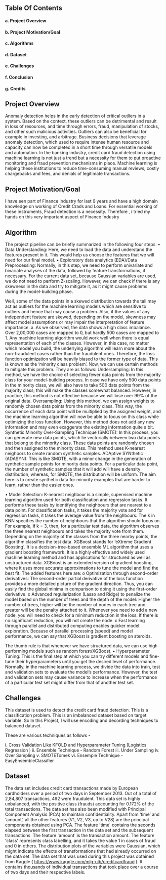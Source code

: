 ## Table Of Contents
####  a. Project Overview
#### b. Project Motivation/Goal
#### c. Algorithms
#### d. Dataset
#### e. Challenges
#### f. Conclusion
#### g. Credits 

## Project Overview

Anomaly detection helps in the  early detection of critical outliers in a system. Based on the context, these outliers can be detrimental and result in loss of resources, and time through errors, fraud, manipulation of stocks, and other such malicious activities. Outliers can also be beneficial for example in investing, and arbitrage. Business decisions that leverage anomaly detection, which used to require intense human resource and capacity can now be completed in a short time through versatile models and automation. In the banking industry, credit card fraud detection using machine learning is not just a trend but a necessity for them to put proactive monitoring and fraud prevention mechanisms in place. Machine learning is helping these institutions to reduce time-consuming manual reviews, costly chargebacks and fees, and denials of legitimate transactions.

## Project Motivation/Goal

I have een part of Finance industry for last 6 years and have a high domain knowledge on working of Credit Crads and Loans. For essential working of these instruments, Fraud detection is a necessity. Therefore , i tried my hands on this very important aspect of Finance Industry

## Algorithm

The project pipeline can be briefly summarized in the following four steps:
•	Data Understanding: Here, we need to load the data and understand the features present in it. This would help us choose the features that we will need for our final model.
•	Exploratory data analytics (EDA)/Data Preprocessing: Normally, in this step, we need to perform univariate and bivariate analyses of the data, followed by feature transformations, if necessary. For the current data set, because Gaussian variables are used, we do not need to perform Z-scaling. However, we can check if there is any skewness in the data and try to mitigate it, as it might cause problems during the model-building phase.

Well, some of the data points in a skewed distribution towards the tail may act as outliers for the machine learning models which are sensitive to outliers and hence that may cause a problem. Also, if the values of any independent feature are skewed, depending on the model, skewness may affect model assumptions or may impair the interpretation of feature importance. 
a.	As we observed, the data shows a high class imbalance. Over 2,00,000 cases are mapped to 0, but hardly 500 cases are mapped to 1. Any machine learning algorithm would work well when there is equal representation of each of the classes. However, in this case, no matter which model you build, the underlying algorithm will learn more about the non-fraudulent cases rather than the fraudulent ones. Therefore, the loss function optimization will be heavily biased to the former type of data. This is known as the ‘minority class problem’.
Now, we can use certain methods to mitigate this problem. They are as follows:
Undersampling: In this method, we have the choice of selecting fewer data points from the majority class for your model-building process. In case we have only 500 data points in the minority class, we will also have to take 500 data points from the majority class; this will make the classes somewhat balanced. However, in practice, this method is not effective because we will lose over 99% of the original data.
Oversampling: Using this method, we can assign weights to randomly chosen data points from the minority class. This way, the occurrence of each data point will be multiplied by the assigned weight, and the machine learning algorithm will now be able to focus on this class while optimizing the loss function. However, this method does not add any new information and may even exaggerate the existing information quite a bit.
Synthetic Minority Over-Sampling Technique (SMOTE): In this process, you can generate new data points, which lie vectorially between two data points that belong to the minority class. These data points are randomly chosen and then assigned to the minority class. This method uses K-nearest neighbors to create random synthetic samples.
ADAptive SYNthetic (ADASYN): This is like SMOTE, with a minor change in the generation of synthetic sample points for minority data points. For a particular data point, the number of synthetic samples that it will add will have a density distribution, whereas, for SMOTE, the distribution will be uniform. The aim here is to create synthetic data for minority examples that are harder to learn, rather than the easier ones.

•	Model Selection: K-nearest neighbour is a simple, supervised machine learning algorithm used for both classification and regression tasks. It performs these tasks by identifying the neighbours that are nearest to a data point. For classification tasks, it takes the majority vote and for regression tasks, it takes the average value from the neighbours. 
The k in KNN specifies the number of neighbours that the algorithm should focus on. For example, if k = 3, then, for a particular test data, the algorithm observes the three nearest neighbours and takes the majority vote from them. Depending on the majority of the classes from the three nearby points, the algorithm classifies the test data.
XGBoost stands for ‘eXtreme Gradient Boosting'. It is a decision-tree-based ensemble ML algorithm that uses a gradient boosting framework. It is a highly effective and widely used machine learning method and has applications for structured as well as unstructured data.
XGBoost is an extended version of gradient boosting, where it uses more accurate approximations to tune the model and find the best fit. The added features here are:
o	Optimization through second-order derivatives: The second-order partial derivative of the loss function provides a more detailed picture of the gradient direction. Thus, you can easily find the global minima in comparison to doing it using the first-order derivative.
o	Advanced regularization (Lasso and Ridge) to penalize the model based on the number of trees and the depth of the model: Higher the number of trees, higher will be the number of nodes in each tree and greater will be the penalty attached to it. Whenever you need to add a new node, you will need to check for a minimum reduction in the loss. If there is no significant reduction, you will not create the node.
o	Fast learning through parallel and distributed computing enables quicker model exploration.
Because of parallel processing (speed) and model performance, we can say that XGBoost is gradient boosting on steroids.

The thumb rule is that whenever we have structured data, we can use high-performing models such as random forest/XGBoost.
•	Hyperparameter Tuning: This is the final step at which you can try different models and fine-tune their hyperparameters until you get the desired level of performance.
Normally, in the machine learning process, we divide the data into train, test and validation sets to evaluate the model’s performance. However, the test and validation sets may cause variance to increase when the performance of a particular test set might differ from that of another test set.

## Challenges

This dataset is used to detect the credit card fraud detection. This is a classification problem. This is an imbalanced dataset based on target variable. So In this Project, I will use encoding and decording techniques to balanced dataset.

These are various techniques as follows -

i.   Cross Validation Like KFOLD and Hyperparameter Tuning (Logistics Regression )
ii.  Ensemble Technique - Random Forest
iii. Under Sampling
iv.  Over Sampling
v.   SMOTETomek
vi.  Ensemple Technique - EasyEnsembleClassifier

## Dataset

The data set includes credit card transactions made by European cardholders over a period of two days in September 2013. Out of a total of 2,84,807 transactions, 492 were fraudulent. This data set is highly unbalanced, with the positive class (frauds) accounting for 0.172% of the total transactions. The data set has also been modified with Principal Component Analysis (PCA) to maintain confidentiality. Apart from ‘time’ and ‘amount’, all the other features (V1, V2, V3, up to V28) are the principal components obtained using PCA. The feature 'time' contains the seconds elapsed between the first transaction in the data set and the subsequent transactions. The feature 'amount' is the transaction amount. The feature 'class' represents class labelling, and it takes the value 1 in cases of fraud and 0 in others.
The distribution plots of the variables were Gaussian, which might indicate the effects of transformations that had already occurred on the data set.
The data set that was used during this project was obtained from Kaggle  ( https://www.kaggle.com/mlg-ulb/creditcardfraud ). It contains thousands of individual transactions that took place over a course of two days and their respective labels.


